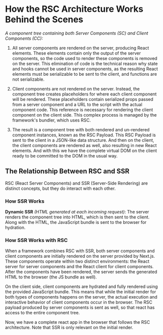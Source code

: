 # How the RSC Architecture Works Behind the Scenes

_A component tree containing both Server Components (SC) and Client Components (CC):_

1. All server components are rendered on the server, producing React elements. These elements contain only the output of the server components, so the code used to render these components is removed on the server. This elimination of code is the technical reason why state and hooks cannot be used in server components, as the resulting React elements must be serializable to be sent to the client, and functions are not serializable.

2. Client components are not rendered on the server. Instead, the component tree creates placeholders for where each client component will be rendered. These placeholders contain serialized props passed from a server component and a URL to the script with the actual component code. This reference is necessary for rendering the client component on the client side. This complex process is managed by the framework's bundler, which uses RSC.

3. The result is a component tree with both rendered and un-rendered component instances, known as the RSC Payload. This RSC Payload is sent to the client in a JSON-like data structure. And then on the client, the client components are rendered as well, also resulting in new React elements. And with this we have the complete virtual DOM on the client ready to be committed to the DOM in the usual way.

## The Relationship Between RSC and SSR

RSC (React Server Components) and SSR (Server-Side Rendering) are distinct concepts, but they do interact with each other.

### How SSR Works

**Dynamic SSR** _(HTML generated at each incoming request)_: The server renders the component tree into HTML, which is then sent to the client. Along with the HTML, the JavaScript bundle is sent to the browser for hydration.

### How SSR Works with RSC

When a framework combines RSC with SSR, both server components and client components are initially rendered on the server provided by Next.js. These components operate within two distinct environments: the React server for server components and the React client for client components. After the components have been rendered, the server sends the generated HTML to the browser (the JS bundle as well).

On the client side, client components are hydrated and fully rendered using the provided JavaScript bundle. This means that while the initial render for both types of components happens on the server, the actual execution and interactive behavior of client components occur in the browser. The RSC payload produced by server components is sent as well, so that react has access to the entire component tree.

Now, we have a complete react app in the browser that follows the RSC architecture. Note that SSR is only relevant on the initial render.
